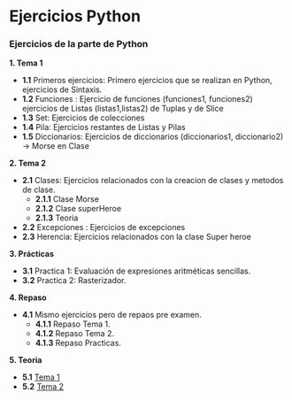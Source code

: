 # Ejercicios Python

### Ejercicios de la parte de Python

__1. Tema 1__

* __1.1__ Primeros ejercicios: Primero ejercicios que se realizan en Python, ejercicios de Sintaxis.
* __1.2__ Funciones : Ejercicio de funciones (funciones1, funciones2) ejercicios de Listas (listas1,listas2) de Tuplas y de Slice
* __1.3__ Set: Ejercicios de colecciones
* __1.4__ Pila: Ejercicios restantes de Listas y Pilas
* __1.5__ Diccionarios: Ejercicios de diccionarios (diccionarios1, diccionario2) -> Morse en Clase


__2. Tema 2__

* __2.1__ Clases: Ejercicios relacionados con la creacion de clases y metodos de clase.
  * __2.1.1__ Clase Morse
  * __2.1.2__ Clase superHeroe
  * __2.1.3__ Teoria
* __2.2__ Excepciones : Ejercicios de excepciones
* __2.3__ Herencia: Ejercicios relacionados con la clase Super heroe
  
  
 __3. Prácticas__

* __3.1__ Practica 1: Evaluación de expresiones aritméticas sencillas.
* __3.2__ Practica 2: Rasterizador.
  
  
 __4. Repaso__

* __4.1__ Mismo ejercicios pero de repaos pre examen.
  * __4.1.1__ Repaso Tema 1.
  * __4.1.2__ Repaso Tema 2.
  * __4.1.3__ Repaso Practicas.
  
__5. Teoria__

* __5.1__ [Tema 1](https://github.com/IvanPerez9/Programming-Paradigms/blob/master/Python/TEORIA/TeoriaT1.md)
* __5.2__ [Tema 2](https://github.com/IvanPerez9/Programming-Paradigms/blob/master/Python/TEORIA/TeoriaT1.md)
